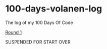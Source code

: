 # 100-days-volanen-log
The log of my 100 Days Of Code 

[Round 1](Round_1/D1-30.md)

SUSPENDED FOR START OVER
